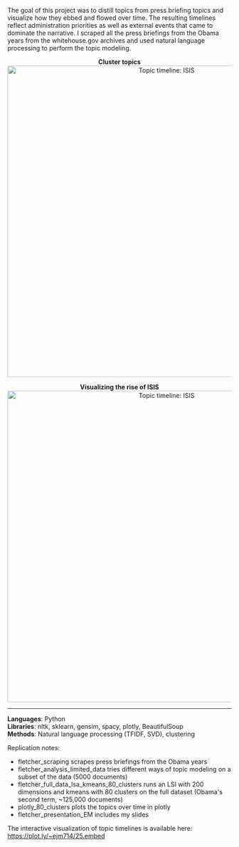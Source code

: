 The goal of this project was to distill topics from press briefing topics and visualize how they ebbed and flowed over time. The resulting timelines reflect administration priorities as well as external events that came to dominate the narrative. I scraped all the press briefings from the Obama years from the whitehouse.gov archives and used natural language processing to perform the topic modeling.

<p align="center"><strong>Cluster topics</strong></br>
<img src="https://github.com/ejm714/press_briefing_topic_timelines/blob/master/cluster_topics.png?raw=true" alt="Topic timeline: ISIS" width="700">
</p>
<p></p>
<p align="center"><strong>Visualizing the rise of ISIS</strong></br>
<img src="https://github.com/ejm714/press_briefing_topic_timelines/blob/master/topic_timeline_isis.png?raw=true" alt="Topic timeline: ISIS" width="700">
</p>

-----
**Languages**: Python  
**Libraries**: nltk, sklearn, gensim, spacy, plotly, BeautifulSoup  
**Methods**: Natural language processing (TFIDF, SVD), clustering  

Replication notes:

- fletcher_scraping scrapes press briefings from the Obama years
- fletcher_analysis_limited_data tries different ways of topic modeling on a subset of the data (5000 documents)
- fletcher_full_data_lsa_kmeans_80_clusters runs an LSI with 200 dimensions and kmeans with 80 clusters on the full dataset (Obama's second term, ~125,000 documents)
- plotly_80_clusters plots the topics over time in plotly
- fletcher_presentation_EM includes my slides

The interactive visualization of topic timelines is available here: https://plot.ly/~ejm714/25.embed
